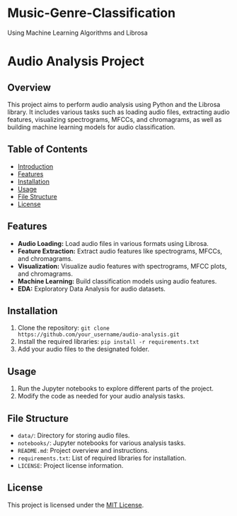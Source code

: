 # Music-Genre-Classification
Using Machine Learning Algorithms and Librosa
# Audio Analysis Project

## Overview
This project aims to perform audio analysis using Python and the Librosa library. It includes various tasks such as loading audio files, extracting audio features, visualizing spectrograms, MFCCs, and chromagrams, as well as building machine learning models for audio classification.

## Table of Contents
- [Introduction](#audio-analysis-project)
- [Features](#features)
- [Installation](#installation)
- [Usage](#usage)
- [File Structure](#file-structure)
- [License](#license)

## Features
- **Audio Loading:** Load audio files in various formats using Librosa.
- **Feature Extraction:** Extract audio features like spectrograms, MFCCs, and chromagrams.
- **Visualization:** Visualize audio features with spectrograms, MFCC plots, and chromagrams.
- **Machine Learning:** Build classification models using audio features.
- **EDA:** Exploratory Data Analysis for audio datasets.

## Installation
1. Clone the repository: `git clone https://github.com/your_username/audio-analysis.git`
2. Install the required libraries: `pip install -r requirements.txt`
3. Add your audio files to the designated folder.

## Usage
1. Run the Jupyter notebooks to explore different parts of the project.
2. Modify the code as needed for your audio analysis tasks.

## File Structure
- `data/`: Directory for storing audio files.
- `notebooks/`: Jupyter notebooks for various analysis tasks.
- `README.md`: Project overview and instructions.
- `requirements.txt`: List of required libraries for installation.
- `LICENSE`: Project license information.

## License
This project is licensed under the [MIT License](LICENSE).
